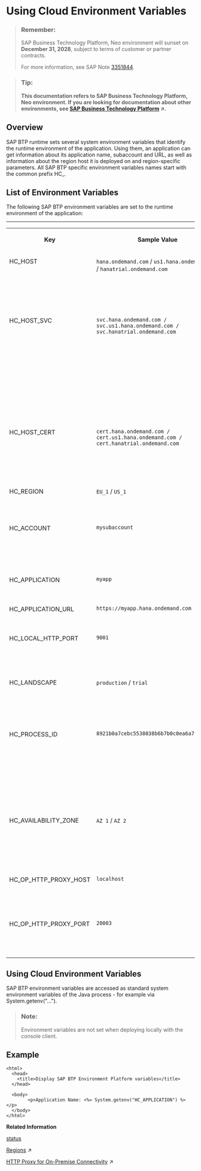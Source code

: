 <!-- loiod553d78bf9bd4ecbac201b873f557db6 -->

# Using Cloud Environment Variables

> ### Remember:  
> SAP Business Technology Platform, Neo environment will sunset on **December 31, 2028**, subject to terms of customer or partner contracts.
> 
> For more information, see SAP Note [3351844](https://launchpad.support.sap.com/#/notes/3351844).

> ### Tip:  
> **This documentation refers to SAP Business Technology Platform, Neo environment. If you are looking for documentation about other environments, see [SAP Business Technology Platform](https://help.sap.com/viewer/65de2977205c403bbc107264b8eccf4b/Cloud/en-US/6a2c1ab5a31b4ed9a2ce17a5329e1dd8.html "SAP Business Technology Platform (SAP BTP) is an integrated offering comprised of four technology portfolios: database and data management, application development and integration, analytics, and intelligent technologies. The platform offers users the ability to turn data into business value, compose end-to-end business processes, and build and extend SAP applications quickly.") :arrow_upper_right:.**



## Overview

SAP BTP runtime sets several system environment variables that identify the runtime environment of the application. Using them, an application can get information about its application name, subaccount and URL, as well as information about the region host it is deployed on and region-specific parameters. All SAP BTP specific environment variables names start with the common prefix HC\_.



## List of Environment Variables

The following SAP BTP environment variables are set to the runtime environment of the application:

****


<table>
<tr>
<th valign="top">

Key



</th>
<th valign="top">

Sample Value



</th>
<th valign="top">

Description



</th>
</tr>
<tr>
<td valign="top">

HC\_HOST



</td>
<td valign="top">

`hana.ondemand.com` / `us1.hana.ondemand.com` / `hanatrial.ondemand.com` 



</td>
<td valign="top">

Base URL of the SAP BTP region host where the application is deployed



</td>
</tr>
<tr>
<td valign="top">

HC\_HOST\_SVC



</td>
<td valign="top">

`svc.hana.ondemand.com / svc.us1.hana.ondemand.com / svc.hanatrial.ondemand.com`



</td>
<td valign="top">

URL of the SAP BTP region host which provides access within the same region; for direct communication and not open on the Internet or other networks



</td>
</tr>
<tr>
<td valign="top">

HC\_HOST\_CERT



</td>
<td valign="top">

`cert.hana.ondemand.com / cert.us1.hana.ondemand.com / cert.hanatrial.ondemand.com`



</td>
<td valign="top">

URL of the SAP BTP region host which enables client certificate authentication



</td>
</tr>
<tr>
<td valign="top">

HC\_REGION



</td>
<td valign="top">

`EU_1` / `US_1` 



</td>
<td valign="top">

Region where the application is deployed



</td>
</tr>
<tr>
<td valign="top">

HC\_ACCOUNT



</td>
<td valign="top">

`mysubaccount`



</td>
<td valign="top">

Name of the subaccount where the application is deployed



</td>
</tr>
<tr>
<td valign="top">

HC\_APPLICATION



</td>
<td valign="top">

`myapp`



</td>
<td valign="top">

Application name



</td>
</tr>
<tr>
<td valign="top">

HC\_APPLICATION\_URL



</td>
<td valign="top">

`https://myapp.hana.ondemand.com`



</td>
<td valign="top">

URL of the application



</td>
</tr>
<tr>
<td valign="top">

HC\_LOCAL\_HTTP\_PORT



</td>
<td valign="top">

`9001`



</td>
<td valign="top">

HTTP port of the application bound to localhost



</td>
</tr>
<tr>
<td valign="top">

HC\_LANDSCAPE



</td>
<td valign="top">

`production` / `trial` 



</td>
<td valign="top">

Type of the region host where the application is deployed



</td>
</tr>
<tr>
<td valign="top">

HC\_PROCESS\_ID



</td>
<td valign="top">

`8921b0a7cebc5538038b6b7b0c0ea6a7127f0cd4`



</td>
<td valign="top">

Process ID of the current application process as returned by the `status` command with parameter `--show-full-process-id`.



</td>
</tr>
<tr>
<td valign="top">

HC\_AVAILABILITY\_ZONE



</td>
<td valign="top">

`AZ 1` / `AZ 2`



</td>
<td valign="top">

Name of the availability zone where the application process is running



</td>
</tr>
<tr>
<td valign="top">

HC\_OP\_HTTP\_PROXY\_HOST



</td>
<td valign="top">

`localhost`



</td>
<td valign="top">

Host of the HTTP Proxy for on-premise connectivity



</td>
</tr>
<tr>
<td valign="top">

HC\_OP\_HTTP\_PROXY\_PORT



</td>
<td valign="top">

`20003`



</td>
<td valign="top">

Port of the HTTP Proxy for on-premise connectivity



</td>
</tr>
</table>



## Using Cloud Environment Variables

SAP BTP environment variables are accessed as standard system environment variables of the Java process - for example via System.getenv\("..."\).

> ### Note:  
> Environment variables are not set when deploying locally with the console client.



## Example

```
<html>
  <head>
    <title>Display SAP BTP Environment Platform variables</title>
  </head>

  <body>
        <p>Application Name: <%= System.getenv("HC_APPLICATION") %></p>
  </body>
</html>

```

**Related Information**  


[status](../50-administration-and-ops-neo/status-d4f6592.md "You can check the current status of an application or application process. The command lists all application processes with their IDs, state, last change date sorted chronologically, and runtime information.")

[Regions](https://help.sap.com/viewer/65de2977205c403bbc107264b8eccf4b/Cloud/en-US/350356d1dc314d3199dca15bd2ab9b0e.html "You can deploy applications in different regions. Each region represents a geographical location (for example, Europe, US East) where applications, data, or services are hosted.") :arrow_upper_right:

[HTTP Proxy for On-Premise Connectivity](https://help.sap.com/viewer/b865ed651e414196b39f8922db2122c7/Cloud/en-US/d872cfb4801c4b54896816df4b75c75d.html "The Connectivity service provides a standard HTTP Proxy for on-premise connectivity that is accessible by any application.") :arrow_upper_right:

